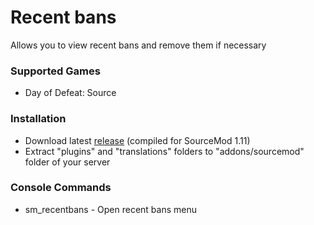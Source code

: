 # Recent bans

Allows you to view recent bans and remove them if necessary

### Supported Games

* Day of Defeat: Source

### Installation

* Download latest [release](https://github.com/dronelektron/recent-bans/releases) (compiled for SourceMod 1.11)
* Extract "plugins" and "translations" folders to "addons/sourcemod" folder of your server

### Console Commands

* sm_recentbans - Open recent bans menu
